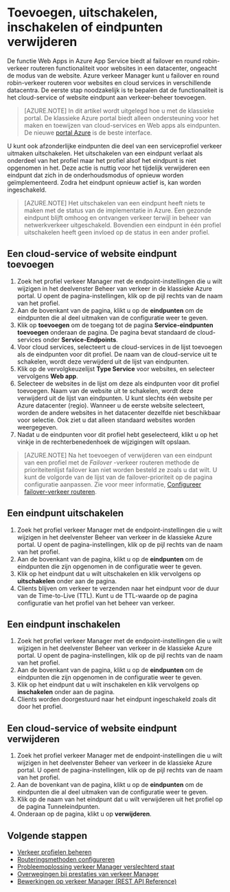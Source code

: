 <properties
    pageTitle="Eindpunten in Azure verkeer beheer beheren | Microsoft Azure"
    description="Dit artikel helpt u bij het toevoegen, verwijderen, inschakelen en uitschakelen van de eindpunten van Azure verkeer Manager."
    services="traffic-manager"
    documentationCenter=""
    authors="sdwheeler"
    manager="carmonm"
    editor=""
/>
<tags
    ms.service="traffic-manager"
    ms.devlang="na"
    ms.topic="get-started-article"
    ms.tgt_pltfrm="na"
    ms.workload="infrastructure-services"
    ms.date="10/11/2016"
    ms.author="sewhee"
/>

# <a name="add-disable-enable-or-delete-endpoints"></a>Toevoegen, uitschakelen, inschakelen of eindpunten verwijderen

De functie Web Apps in Azure App Service biedt al failover en round robin-verkeer routeren functionaliteit voor websites in een datacenter, ongeacht de modus van de website. Azure verkeer Manager kunt u failover en round robin-verkeer routeren voor websites en cloud services in verschillende datacentra. De eerste stap noodzakelijk is te bepalen dat de functionaliteit is het cloud-service of website eindpunt aan verkeer-beheer toevoegen.

>[AZURE.NOTE]  In dit artikel wordt uitgelegd hoe u met de klassieke portal. De klassieke Azure portal biedt alleen ondersteuning voor het maken en toewijzen van cloud-services en Web apps als eindpunten. De nieuwe [portal Azure](https://portal.azure.com) is de beste interface.

U kunt ook afzonderlijke eindpunten die deel van een serviceprofiel verkeer uitmaken uitschakelen. Het uitschakelen van een eindpunt verlaat als onderdeel van het profiel maar het profiel alsof het eindpunt is niet opgenomen in het. Deze actie is nuttig voor het tijdelijk verwijderen een eindpunt dat zich in de onderhoudsmodus of opnieuw worden geïmplementeerd. Zodra het eindpunt opnieuw actief is, kan worden ingeschakeld.

>[AZURE.NOTE] Het uitschakelen van een eindpunt heeft niets te maken met de status van de implementatie in Azure. Een gezonde eindpunt blijft omhoog en ontvangen verkeer terwijl in beheer van netwerkverkeer uitgeschakeld. Bovendien een eindpunt in één profiel uitschakelen heeft geen invloed op de status in een ander profiel.

## <a name="to-add-a-cloud-service-or-website-endpoint"></a>Een cloud-service of website eindpunt toevoegen

1. Zoek het profiel verkeer Manager met de endpoint-instellingen die u wilt wijzigen in het deelvenster Beheer van verkeer in de klassieke Azure portal. U opent de pagina-instellingen, klik op de pijl rechts van de naam van het profiel.
2. Aan de bovenkant van de pagina, klikt u op de **eindpunten** om de eindpunten die al deel uitmaken van de configuratie weer te geven.
3. Klik op **toevoegen** om de toegang tot de pagina **Service-eindpunten toevoegen** onderaan de pagina. De pagina bevat standaard de cloud-services onder **Service-Endpoints**.
4. Voor cloud services, selecteert u de cloud-services in de lijst toevoegen als de eindpunten voor dit profiel. De naam van de cloud-service uit te schakelen, wordt deze verwijderd uit de lijst van eindpunten.
5. Klik op de vervolgkeuzelijst **Type Service** voor websites, en selecteer vervolgens **Web app**.
6. Selecteer de websites in de lijst om deze als eindpunten voor dit profiel toevoegen. Naam van de website uit te schakelen, wordt deze verwijderd uit de lijst van eindpunten. U kunt slechts één website per Azure datacenter (regio). Wanneer u de eerste website selecteert, worden de andere websites in het datacenter dezelfde niet beschikbaar voor selectie. Ook ziet u dat alleen standaard websites worden weergegeven.
7. Nadat u de eindpunten voor dit profiel hebt geselecteerd, klikt u op het vinkje in de rechterbenedenhoek de wijzigingen wilt opslaan.

>[AZURE.NOTE] Na het toevoegen of verwijderen van een eindpunt van een profiel met de *Failover* -verkeer routeren methode de prioriteitenlijst failover kan niet worden besteld ze zoals u dat wilt. U kunt de volgorde van de lijst van de failover-prioriteit op de pagina configuratie aanpassen. Zie voor meer informatie, [Configureer failover-verkeer routeren](traffic-manager-configure-failover-routing-method.md).

## <a name="to-disable-an-endpoint"></a>Een eindpunt uitschakelen

1. Zoek het profiel verkeer Manager met de endpoint-instellingen die u wilt wijzigen in het deelvenster Beheer van verkeer in de klassieke Azure portal. U opent de pagina-instellingen, klik op de pijl rechts van de naam van het profiel.
2. Aan de bovenkant van de pagina, klikt u op de **eindpunten** om de eindpunten die zijn opgenomen in de configuratie weer te geven.
3. Klik op het eindpunt dat u wilt uitschakelen en klik vervolgens op **uitschakelen** onder aan de pagina.
4. Clients blijven om verkeer te verzenden naar het eindpunt voor de duur van de Time-to-Live (TTL). Kunt u de TTL-waarde op de pagina configuratie van het profiel van het beheer van verkeer.

## <a name="to-enable-an-endpoint"></a>Een eindpunt inschakelen

1. Zoek het profiel verkeer Manager met de endpoint-instellingen die u wilt wijzigen in het deelvenster Beheer van verkeer in de klassieke Azure portal. U opent de pagina-instellingen, klik op de pijl rechts van de naam van het profiel.
2. Aan de bovenkant van de pagina, klikt u op de **eindpunten** om de eindpunten die zijn opgenomen in de configuratie weer te geven.
3. Klik op het eindpunt dat u wilt inschakelen en klik vervolgens op **inschakelen** onder aan de pagina.
4. Clients worden doorgestuurd naar het eindpunt ingeschakeld zoals dit door het profiel.

## <a name="to-delete-a-cloud-service-or-website-endpoint"></a>Een cloud-service of website eindpunt verwijderen

1. Zoek het profiel verkeer Manager met de endpoint-instellingen die u wilt wijzigen in het deelvenster Beheer van verkeer in de klassieke Azure portal. U opent de pagina-instellingen, klik op de pijl rechts van de naam van het profiel.
2. Aan de bovenkant van de pagina, klikt u op de **eindpunten** om de eindpunten die al deel uitmaken van de configuratie weer te geven.
3. Klik op de naam van het eindpunt dat u wilt verwijderen uit het profiel op de pagina Tunneleindpunten.
4. Onderaan op de pagina, klikt u op **verwijderen**.

## <a name="next-steps"></a>Volgende stappen

* [Verkeer profielen beheren](traffic-manager-manage-profiles.md)
* [Routeringsmethoden configureren](traffic-manager-configure-routing-method.md)
* [Probleemoplossing verkeer Manager verslechterd staat](traffic-manager-troubleshooting-degraded.md)
* [Overwegingen bij prestaties van verkeer Manager](traffic-manager-performance-considerations.md)
* [Bewerkingen op verkeer Manager (REST API Reference)](http://go.microsoft.com/fwlink/p/?LinkID=313584)
